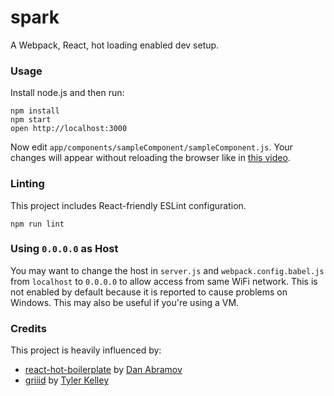 spark
=====

A Webpack, React, hot loading enabled dev setup.

### Usage

Install node.js and then run:

```
npm install
npm start
open http://localhost:3000
```

Now edit `app/components/sampleComponent/sampleComponent.js`.
Your changes will appear without reloading the browser like in [this video](http://vimeo.com/100010922).

### Linting

This project includes React-friendly ESLint configuration.

```
npm run lint
```

### Using `0.0.0.0` as Host

You may want to change the host in `server.js` and `webpack.config.babel.js` from `localhost` to `0.0.0.0` to allow access from same WiFi network. This is not enabled by default because it is reported to cause problems on Windows. This may also be useful if you're using a VM.

### Credits

This project is heavily influenced by:

* [react-hot-boilerplate](https://github.com/gaearon/react-hot-boilerplate) by [Dan Abramov](https://github.com/gaearon)
* [griiid](https://github.com/TylerK/griiid) by [Tyler Kelley](https://github.com/TylerK)
